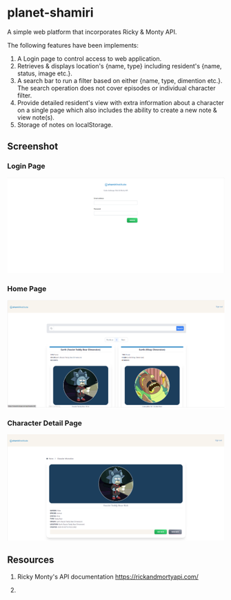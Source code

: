 # planet-shamiri
A simple web platform that incorporates Ricky &amp; Monty API.

The following features have been implements:

1. A Login page to control access to web application.
2. Retrieves & displays location's {name, type} including resident's  {name, status, image etc.}.
3. A search bar to run a filter based on either {name, type, dimention etc.}. The search operation does not cover episodes or individual character filter.
4. Provide detailed resident's view with extra information about a character on a single page which also includes the ability to create a new note & view note(s).
5. Storage of notes on localStorage.

## Screenshot

### Login Page
![Login_page screenshot](src/screenshots/login_screenshot.PNG)

### Home Page
![Home_page screenshot](src/screenshots/home_screenshoot.PNG)

### Character Detail Page
![Detailed_character_page screenshot](src/screenshots/character_screenshot.PNG)












## Resources

1. Ricky Monty's API documentation
https://rickandmortyapi.com/

2. 
